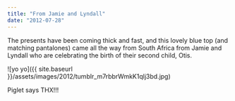 ```yaml
---
title: "From Jamie and Lyndall"
date: "2012-07-28"
---
```


The presents have been coming thick and fast, and this lovely blue top (and matching pantalones) came all the way from South Africa from Jamie and Lyndall who are celebrating the birth of their second child, Otis.

![yo yo]({{ site.baseurl }}/assets/images/2012/tumblr_m7rbbrWmkK1qlj3bd.jpg)

Piglet says THX!!!

